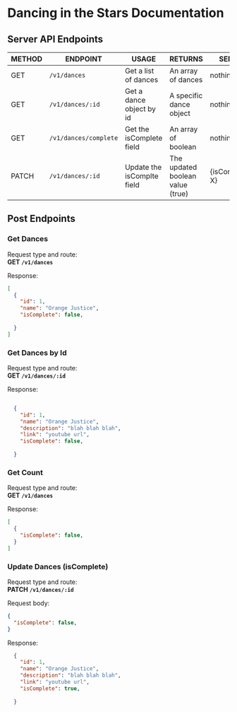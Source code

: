 # Dancing in the Stars Documentation

## Server API Endpoints

  | METHOD | ENDPOINT             | USAGE                       | RETURNS                          |SENDS        |
  | ------ | ---------------------| ----------------------------|----------------------------------|-------------|
  | GET    | `/v1/dances`         | Get a list of dances        | An array of dances               | nothing
  | GET    | `/v1/dances/:id`     | Get a dance object by id    | A specific dance object          | nothing
  | GET    | `/v1/dances/complete`| Get the isComplete field    | An array of boolean              | nothing
  | PATCH  | `/v1/dances/:id`     | Update the isComplte field  | The updated boolean value (true) | {isComplete: X}

## Post Endpoints

### Get Dances

  Request type and route:<br />
  **GET `/v1/dances`**

  Response:

  ```json
  [
    {
      "id": 1,
      "name": "Orange Justice",
      "isComplete": false,
      
    }
  ]
  ```

  ### Get Dances by Id

  Request type and route:<br />
  **GET `/v1/dances/:id`**

  Response:

  ```json
  
    {
      "id": 1,
      "name": "Orange Justice",
      "description": "blah blah blah",
      "link": "youtube url",
      "isComplete": false,
      
    }
  
  ```
### Get Count

  Request type and route:<br />
  **GET `/v1/dances`**

  Response:

  ```json
  [
    {
      "isComplete": false,
    }
  ]
  ```


### Update Dances (isComplete)

  Request type and route:<br />
  **PATCH `/v1/dances/:id`**

  Request body:

  ```json
  {
    "isComplete": false,
  }
  ```

  Response:

  ```json
    {
      "id": 1,
      "name": "Orange Justice",
      "description": "blah blah blah",
      "link": "youtube url",
      "isComplete": true,
      
    }
  ```

